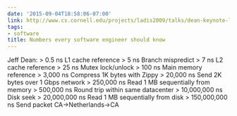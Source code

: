 ```yaml
---
date: '2015-09-04T18:58:06-07:00'
link: http://www.cs.cornell.edu/projects/ladis2009/talks/dean-keynote-ladis2009.pdf
tags:
- software
title: Numbers every software engineer should know
---
```


Jeff Dean: > 0.5 ns L1 cache reference > 5 ns Branch mispredict > 7 ns L2 cache reference > 25 ns Mutex lock/unlock > 100 ns Main memory reference > 3,000 ns Compress 1K bytes with Zippy > 20,000 ns Send 2K bytes over 1 Gbps network > 250,000 ns Read 1 MB sequentially from memory > 500,000 ns Round trip within same datacenter > 10,000,000 ns Disk seek > 20,000,000 ns Read 1 MB sequentially from disk > 150,000,000 ns Send packet CA->Netherlands->CA
